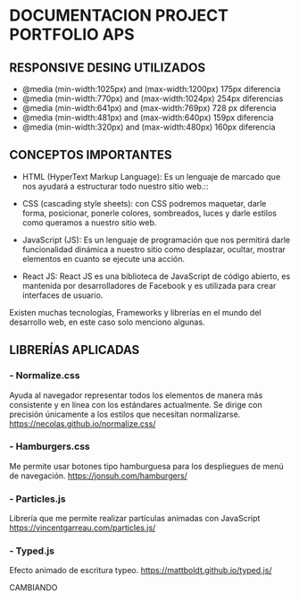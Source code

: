 # DOCUMENTACION  PROJECT PORTFOLIO APS

## RESPONSIVE DESING UTILIZADOS
* @media (min-width:1025px) and (max-width:1200px) 175px diferencia
* @media (min-width:770px) and (max-width:1024px)  254px diferencias
* @media (min-width:641px) and (max-width:769px)   728 px diferencia
* @media (min-width:481px) and (max-width:640px)   159px diferencia
* @media (min-width:320px) and (max-width:480px)   160px diferencia

## CONCEPTOS IMPORTANTES
- HTML (HyperText Markup Language):
Es un lenguaje de marcado que  nos ayudará a estructurar todo nuestro sitio web.::

- CSS (cascading style sheets): con CSS podremos maquetar, darle forma, posicionar, ponerle colores, sombreados, luces y darle estilos como queramos a nuestro sitio web.
- JavaScript (JS): </b> Es un lenguaje de programación que nos permitirá darle funcionalidad dinámica a nuestro sitio como desplazar, ocultar, mostrar elementos en cuanto se ejecute una acción.
- React JS:  React JS es una biblioteca de JavaScript de código abierto, es mantenida por desarrolladores de Facebook y es utilizada para crear interfaces de usuario.

Existen muchas tecnologías, Frameworks y librerías en el mundo del desarrollo web, en este caso solo menciono algunas.

## LIBRERÍAS APLICADAS
### - Normalize.css
Ayuda al  navegador representar todos los elementos de manera más consistente y en línea con los estándares actualmente. Se dirige con precisión únicamente a los estilos que necesitan normalizarse.
https://necolas.github.io/normalize.css/

### - Hamburgers.css
Me permite usar botones tipo hamburguesa para los despliegues de menú de navegación.
https://jonsuh.com/hamburgers/

### - Particles.js
Librería que me permite realizar partículas animadas con JavaScript
https://vincentgarreau.com/particles.js/

### - Typed.js
Efecto animado de escritura typeo.
https://mattboldt.github.io/typed.js/


CAMBIANDO